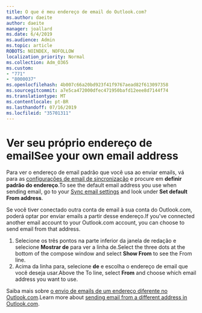 ```yaml
---
title: O que é meu endereço de email do Outlook.com?
ms.author: daeite
author: daeite
manager: joallard
ms.date: 6/4/2019
ms.audience: Admin
ms.topic: article
ROBOTS: NOINDEX, NOFOLLOW
localization_priority: Normal
ms.collection: Adm_O365
ms.custom:
- "771"
- "8000037"
ms.openlocfilehash: 4b007c66a20bd923f41f9767aead82f613097358
ms.sourcegitcommit: a7e5ca472000dfec471950bafd12eee8d7144f74
ms.translationtype: MT
ms.contentlocale: pt-BR
ms.lasthandoff: 07/16/2019
ms.locfileid: "35701311"
---
```

# <a name="see-your-own-email-address"></a><span data-ttu-id="64415-102">Ver seu próprio endereço de email</span><span class="sxs-lookup"><span data-stu-id="64415-102">See your own email address</span></span>

<span data-ttu-id="64415-103">Para ver o endereço de email padrão que você usa ao enviar emails, vá para as [configurações de email de sincronização](https://outlook.live.com/mail/options/mail/accounts) e procure em **definir padrão do endereço**.</span><span class="sxs-lookup"><span data-stu-id="64415-103">To see the default email address you use when sending email, go to your [Sync email settings](https://outlook.live.com/mail/options/mail/accounts) and look under **Set default From address**.</span></span>

<span data-ttu-id="64415-104">Se você tiver conectado outra conta de email à sua conta do Outlook.com, poderá optar por enviar emails a partir desse endereço.</span><span class="sxs-lookup"><span data-stu-id="64415-104">If you've connected another email account to your Outlook.com account, you can choose to send email from that address.</span></span>

1. <span data-ttu-id="64415-105">Selecione os três pontos na parte inferior da janela de redação e selecione **Mostrar de** para ver a linha de.</span><span class="sxs-lookup"><span data-stu-id="64415-105">Select the three dots at the bottom of the compose window and select **Show From** to see the From line.</span></span>
2. <span data-ttu-id="64415-106">Acima da linha para, selecione **de** e escolha o endereço de email que você deseja usar.</span><span class="sxs-lookup"><span data-stu-id="64415-106">Above the To line, select **From** and choose which email address you want to use.</span></span>

<span data-ttu-id="64415-107">Saiba mais sobre [o envio de emails de um endereço diferente no Outlook.com](https://support.office.com/article/ccba89cb-141c-4a36-8c56-6d16a8556d2e?wt.mc_id=Office_Outlook_com_Alchemy).</span><span class="sxs-lookup"><span data-stu-id="64415-107">Learn more about [sending email from a different address in Outlook.com](https://support.office.com/article/ccba89cb-141c-4a36-8c56-6d16a8556d2e?wt.mc_id=Office_Outlook_com_Alchemy).</span></span>